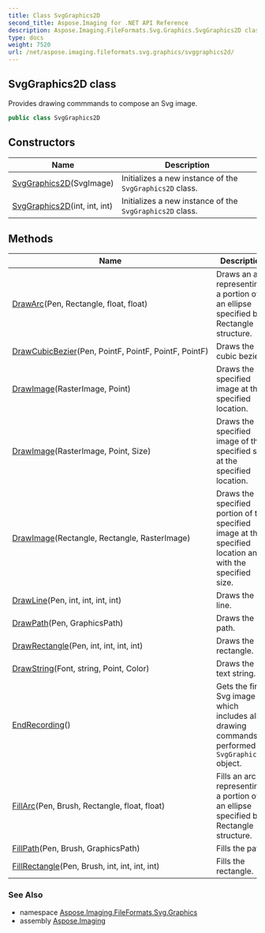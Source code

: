 ```yaml
---
title: Class SvgGraphics2D
second_title: Aspose.Imaging for .NET API Reference
description: Aspose.Imaging.FileFormats.Svg.Graphics.SvgGraphics2D class. Provides drawing commmands to compose an Svg image
type: docs
weight: 7520
url: /net/aspose.imaging.fileformats.svg.graphics/svggraphics2d/
---
```

## SvgGraphics2D class

Provides drawing commmands to compose an Svg image.

```csharp
public class SvgGraphics2D
```

## Constructors

| Name | Description |
| --- | --- |
| [SvgGraphics2D](svggraphics2d/#constructor)(SvgImage) | Initializes a new instance of the `SvgGraphics2D` class. |
| [SvgGraphics2D](svggraphics2d/#constructor_1)(int, int, int) | Initializes a new instance of the `SvgGraphics2D` class. |

## Methods

| Name | Description |
| --- | --- |
| [DrawArc](../../aspose.imaging.fileformats.svg.graphics/svggraphics2d/drawarc/)(Pen, Rectangle, float, float) | Draws an arc representing a portion of an ellipse specified by a Rectangle structure. |
| [DrawCubicBezier](../../aspose.imaging.fileformats.svg.graphics/svggraphics2d/drawcubicbezier/)(Pen, PointF, PointF, PointF, PointF) | Draws the cubic bezier. |
| [DrawImage](../../aspose.imaging.fileformats.svg.graphics/svggraphics2d/drawimage/#drawimage)(RasterImage, Point) | Draws the specified image at the specified location. |
| [DrawImage](../../aspose.imaging.fileformats.svg.graphics/svggraphics2d/drawimage/#drawimage_1)(RasterImage, Point, Size) | Draws the specified image of the specified size at the specified location. |
| [DrawImage](../../aspose.imaging.fileformats.svg.graphics/svggraphics2d/drawimage/#drawimage_2)(Rectangle, Rectangle, RasterImage) | Draws the specified portion of the specified image at the specified location and with the specified size. |
| [DrawLine](../../aspose.imaging.fileformats.svg.graphics/svggraphics2d/drawline/)(Pen, int, int, int, int) | Draws the line. |
| [DrawPath](../../aspose.imaging.fileformats.svg.graphics/svggraphics2d/drawpath/)(Pen, GraphicsPath) | Draws the path. |
| [DrawRectangle](../../aspose.imaging.fileformats.svg.graphics/svggraphics2d/drawrectangle/)(Pen, int, int, int, int) | Draws the rectangle. |
| [DrawString](../../aspose.imaging.fileformats.svg.graphics/svggraphics2d/drawstring/)(Font, string, Point, Color) | Draws the text string. |
| [EndRecording](../../aspose.imaging.fileformats.svg.graphics/svggraphics2d/endrecording/)() | Gets the final Svg image which includes all drawing commands performed via `SvgGraphics2D` object. |
| [FillArc](../../aspose.imaging.fileformats.svg.graphics/svggraphics2d/fillarc/)(Pen, Brush, Rectangle, float, float) | Fills an arc representing a portion of an ellipse specified by a Rectangle structure. |
| [FillPath](../../aspose.imaging.fileformats.svg.graphics/svggraphics2d/fillpath/)(Pen, Brush, GraphicsPath) | Fills the path. |
| [FillRectangle](../../aspose.imaging.fileformats.svg.graphics/svggraphics2d/fillrectangle/)(Pen, Brush, int, int, int, int) | Fills the rectangle. |

### See Also

* namespace [Aspose.Imaging.FileFormats.Svg.Graphics](../../aspose.imaging.fileformats.svg.graphics/)
* assembly [Aspose.Imaging](../../)


